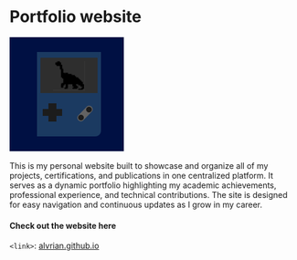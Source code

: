 # Portfolio website

<div>
    <img src = "Logo.svg" alt = "logo" width = '200px'>
</div>

This is my personal website built to showcase and organize all of my projects, certifications, and publications in one centralized platform. It serves as a dynamic portfolio highlighting my academic achievements, professional experience, and technical contributions. The site is designed for easy navigation and continuous updates as I grow in my career.


#### Check out the website here <br> 
`<link>`: [alvrian.github.io](https://alvrian.github.io/)
